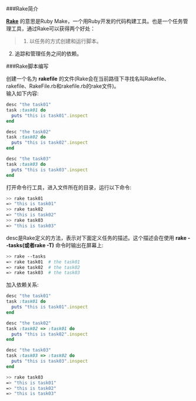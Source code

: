 ###Rake简介

**[Rake](http://rake.rubyforge.org/)** 的意思是Ruby Make，一个用Ruby开发的代码构建工具。也是一个任务管理工具，通过Rake可以获得两个好处：  

> 1. 以任务的方式创建和运行脚本。  
2. 追踪和管理任务之间的依赖。  


###Rake脚本编写

创建一个名为 **rakefile** 的文件(Rake会在当前路径下寻找名叫Rakefile、rakefile、RakeFile.rb和rakefile.rb的rake文件)。  
输入如下内容:  
```ruby
desc "the task01"
task :task01 do
  puts "this is task01".inspect
end

desc "the task02"
task :task02 do
  puts "this is task02".inspect
end

desc "the task03"
task :task03 do
  puts "this is task03".inspect
end
```
打开命令行工具，进入文件所在的目录，运行以下命令:
```sh
>> rake task01
=> "this is task01"
>> rake task02
=> "this is task02"
>> rake task03
=> "this is task03"
```
desc是Rake定义的方法，表示对下面定义任务的描述。这个描述会在使用 **rake --tasks(或者rake -T)** 命令时输出在屏幕上:
```sh
>> rake --tasks 
=> rake task01  # the task01
=> rake task02  # the task02
=> rake task03  # the task03
```
加入依赖关系:  
```ruby
desc "the task01"
task :task01 do
  puts "this is task01".inspect
end

desc "the task02"
task :task02 => :task01 do
  puts "this is task02".inspect
end

desc "the task03"
task :task03 => :task02 do
  puts "this is task03".inspect
end
```
```sh
>> rake task03
=> "this is task01"
=> "this is task02"
=> "this is task03"
```

